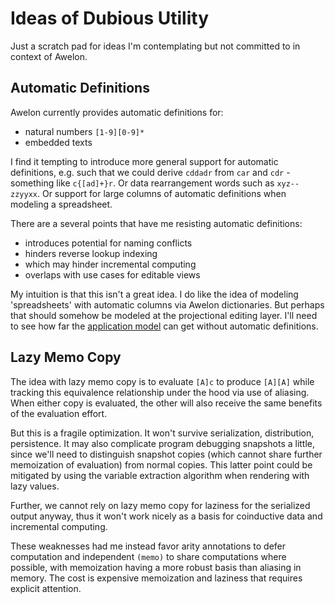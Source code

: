 
# Ideas of Dubious Utility

Just a scratch pad for ideas I'm contemplating but not committed to in context of Awelon.

## Automatic Definitions

Awelon currently provides automatic definitions for:

* natural numbers `[1-9][0-9]*`
* embedded texts

I find it tempting to introduce more general support for automatic definitions, e.g. such that we could derive `cddadr` from `car` and `cdr` - something like `c{[ad]+}r`. Or data rearrangement words such as `xyz--zzyyxx`. Or support for large columns of automatic definitions when modeling a spreadsheet.

There are a several points that have me resisting automatic definitions:

* introduces potential for naming conflicts
* hinders reverse lookup indexing
* which may hinder incremental computing
* overlaps with use cases for editable views

My intuition is that this isn't a great idea. I do like the idea of modeling 'spreadsheets' with automatic columns via Awelon dictionaries. But perhaps that should somehow be modeled at the projectional editing layer. I'll need to see how far the [application model](ApplicationModel.md) can get without automatic definitions.

## Lazy Memo Copy

The idea with lazy memo copy is to evaluate `[A]c` to produce `[A][A]` while tracking this equivalence relationship under the hood via use of aliasing. When either copy is evaluated, the other will also receive the same benefits of the evaluation effort. 

But this is a fragile optimization. It won't survive serialization, distribution, persistence. It may also complicate program debugging snapshots a little, since we'll need to distinguish snapshot copies (which cannot share further memoization of evaluation) from normal copies. This latter point could be mitigated by using the variable extraction algorithm when rendering with lazy values.

Further, we cannot rely on lazy memo copy for laziness for the serialized output anyway, thus it won't work nicely as a basis for coinductive data and incremental computing.

These weaknesses had me instead favor arity annotations to defer computation and independent `(memo)` to share computations where possible, with memoization having a more robust basis than aliasing in memory. The cost is expensive memoization and laziness that requires explicit attention.



